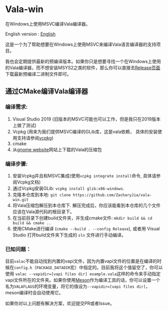 # Vala-win 
在Windows上使用MSVC编译Vala编译器。

English version : [English](https://github.com/ZacharyJia/vala-win/blob/master/README.md)

这是一个为了帮助想要在Windows上使用MSVC来编译Vala语言编译器的支持项目。

我也会定期提供最新的预编译版本。如果你只是想要寻找一个在Windows上使用的Vala编译器，而不想安装MSYS2之类的软件，那么你可以直接去[Release页面](https://github.com/ZacharyJia/vala-win/releases)下载最新预编译二进制文件即可。

## 通过CMake编译Vala编译器
### 编译需求:
1. Visual Studio 2019 (旧版本的MSVC可能也可以工作，但是我只在2019版本上做了测试)
2. Vcpkg (用来为我们提供MSVC编译的GLib库，这是vala依赖， 具体的安装使用支持请参阅[vcpkg](https://github.com/microsoft/vcpkg))
3. cmake
4. 从[gnome website](http://ftp.acc.umu.se/pub/gnome/sources/vala/0.48/)网站上下载的Vala的压缩包

### 编译步骤:
1. 安装Vcpkg并且和MSVC集成(使用`vcpkg integrate install`命令, 具体请参阅Vcpkg文档)
2. 通过Vcpkg安装GLib: `vcpkg install glib:x86-windows`.
3. 克隆本仓库到本地: `git clone https://github.com/ZacharyJia/vala-win.git`
4. 将Vala压缩包解压到本仓库下. 解压完成后，你应该能看到本仓库的几个文件应该在Vala源代码的根目录下。
5. 在当前目录下创建build文件夹，并生成cmake文件: `mkdir build && cd build && cmake ..`
6. 使用CMake进行编译 (`cmake --build . --config Release`), 或者用 Visual Studio 打开build文件夹下生成的 `sln` 文件进行手动编译。

### 已知问题：
目前`valac`不能自动找到内置的vapi文件，因为内置vapi文件的位置是在编译的时候在`config.h`（`PACKAGE_DATADIR`宏）中指定的。目前我将这个值留空了，你可以使用 `valac --vapidir=[vapi files dir] example.vala`这样的命令来手动指定vapi文件所在的文件夹。如果你使用[Meson](https://github.com/mesonbuild/meson)作为编译工具的话，你可以设置一个名为`VALAFLAGS`的环境变量，将它的值设为`--vapidir=[vapi files dir]`，meson编译时会自动使用它。

如果你对以上问题有解决方案，欢迎提交PR或者Issue。